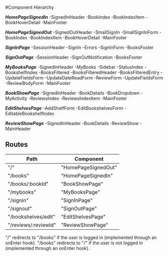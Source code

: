 #Component Hierarchy

***HomePageSignedIn***
  -SignedInHeader
  -BookIndex
    -BookIndexItem
      -BookHoverDetail
  -MainFooter


***HomePageSignedOut***
  -SignedOutHeader
  -SmallSignIn
    -SmallSignInForm
  -BookIndex
    -BookIndexItem
      -BookHoverDetail
  -MainFooter


***SignInPage***
  -SessionHeader
  -SignIn
    -Errors
    -SignInForm
  -BooksFooter


***SignOutPage***
  -SessionHeader
  -SignOutNotification
  -BooksFooter


***MyBooksPage***
  -SignedInHeader
  -MyBooks
    -Sidebar
      -StatusIndex
      -BookshelfIndex
    -BooksFiltered
      -BooksFilteredHeader
      -BooksFilteredEntry
        -UpdateFieldsForm
        -UpdateDateReadForm
  -ReviewForm
    -UpdateFieldsForm
    -ReviewBodyForm
  -MainFooter


***BookShowPage***
  -SignedInHeader
  -BookDetails
    -BookDropdown
  -MyActivity
  -ReviewsIndex
    -ReviewsIndexItem
  -MainFooter


***EditShelvesPage***
  -AddShelfForm
  -EditBookshelvesForm
    -EditableBookshelfIndex


***ReviewShowPage***
  -SignedInHeader
  -BookDetails
    -ReviewShow
  -MainHeader


  ## Routes

|Path                 | Component           |
|---------------------|---------------------|
| "/"                 | "HomePageSignedOut" |
| "/books"            | "HomePageSignedIn"  |
| "/books/:bookId"    | "BookShowPage"      |
| "/mybooks"          | "MyBooksPage"       |
| "/signin"           | "SignInPage"        |
| "/signout"          | "SignOutPage"       |
| "/bookshelves/edit" | "EditShelvesPage"   |
| "/reviews/:reviewId"| "ReviewShowPage"    |

"/" redirects to "/books" if the user is logged in (implemented through an onEnter hook).
"/books" redirects to "/" if the user is not logged in (implemented through an onEnter hook).
